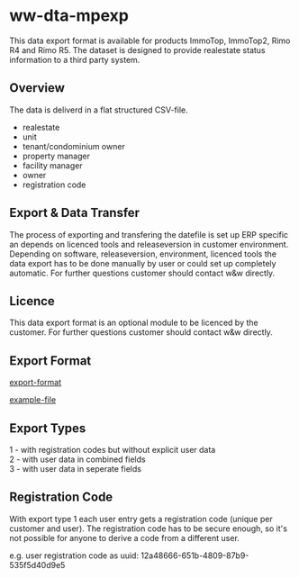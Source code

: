 # ww-dta-mpexp

This data export format is available for products ImmoTop, ImmoTop2, Rimo R4 and Rimo R5.
The dataset is designed to provide realestate status information to a third party system.

## Overview

The data is deliverd in a flat structured CSV-file.

- realestate
- unit
- tenant/condominium owner
- property manager
- facility manager
- owner
- registration code

## Export & Data Transfer

The process of exporting and transfering the datefile is set up ERP specific an depends on licenced tools and releaseversion in customer environment.
Depending on software, releaseversion, environment, licenced tools the data export has to be done manually by user or could set up completely automatic.
For further questions customer should contact w&w directly.

## Licence

This data export format is an optional module to be licenced by the customer.
For further questions customer should contact w&w directly.

## Export Format

[export-format](/export-format.md)

[example-file](/dta-mpexp.csv)

## Export Types

1 - with registration codes but without explicit user data<br>
2 - with user data in combined fields<br>
3 - with user data in seperate fields<br>

## Registration Code

With export type 1 each user entry gets a registration code (unique per customer and user).
The registration code has to be secure enough, so it's not possible for anyone to derive a code from a different user.

e.g. user registration code as uuid: 12a48666-651b-4809-87b9-535f5d40d9e5
